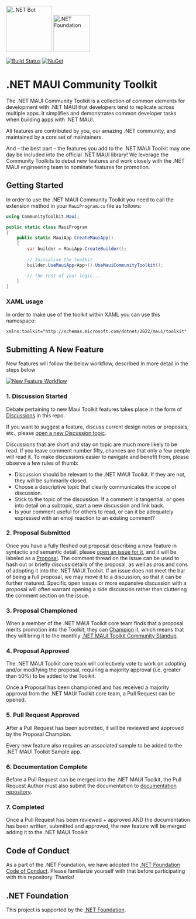 <img src="https://user-images.githubusercontent.com/13558917/137551073-ac8958bf-83e3-4ae3-8623-4db6dce49d02.png" alt="..NET Bot" width=125>  [<img src="https://raw.githubusercontent.com/dotnet-foundation/swag/master/logo/dotnetfoundation_v4.svg" alt=".NET Foundation" width=100>](https://dotnetfoundation.org) 

[![Build Status](https://dev.azure.com/dotnet/CommunityToolkit/_apis/build/status/CommunityToolkit.Maui?branchName=main)](https://dev.azure.com/dotnet/CommunityToolkit/_build/latest?definitionId=169&branchName=main) [![NuGet](https://buildstats.info/nuget/CommunityToolkit.Maui?includePreReleases=true)](https://www.nuget.org/packages/CommunityToolkit.Maui/)

# .NET MAUI Community Toolkit

The .NET MAUI Community Toolkit is a collection of common elements for development with .NET MAUI that developers tend to replicate across multiple apps. It simplifies and demonstrates common developer tasks when building apps with .NET MAUI. 

All features are contributed by you, our amazing .NET community, and maintained by a core set of maintainers.

And – the best part – the features you add to the .NET MAUI Toolkit may one day be included into the official .NET MAUI library! We leverage the Community Toolkits to debut new features and work closely with the .NET MAUI engineering team to nominate features for promotion.

## Getting Started

In order to use the .NET MAUI Community Toolkit you need to call the extension method in your `MauiProgram.cs` file as follows:

```csharp
using CommunityToolkit.Maui;

public static class MauiProgram
{
	public static MauiApp CreateMauiApp()
	{
		var builder = MauiApp.CreateBuilder();
		
		// Initialise the toolkit
		builder.UseMauiApp<App>().UseMauiCommunityToolkit();

		// the rest of your logic...
	}
}
```

### XAML usage

In order to make use of the toolkit within XAML you can use this namespace:

```xml
xmlns:toolkit="http://schemas.microsoft.com/dotnet/2022/maui/toolkit"
```

## Submitting A New Feature

New features will follow the below workflow, described in more detail in the steps below

[![New Feature Workflow](https://user-images.githubusercontent.com/13558917/160910778-1e61f478-f1f6-48b4-8d37-8016eae1bd12.png)](./build/workflow.sketch)

### 1. Discussion Started

Debate pertaining to new Maui Toolkit features takes place in the form of [Discussions](https://github.com/communitytoolkit/maui/discussions) in this repo.

If you want to suggest a feature, discuss current design notes or proposals, etc., please [open a new Discussion topic](https://github.com/communitytoolkit/maui/discussions/new).

Discussions that are short and stay on topic are much more likely to be read. If you leave comment number fifty, chances are that only a few people will read it. To make discussions easier to navigate and benefit from, please observe a few rules of thumb:

- Discussion should be relevant to the .NET MAUI Toolkit. If they are not, they will be summarily closed.
- Choose a descriptive topic that clearly communicates the scope of discussion.
- Stick to the topic of the discussion. If a comment is tangential, or goes into detail on a subtopic, start a new discussion and link back.
- Is your comment useful for others to read, or can it be adequately expressed with an emoji reaction to an existing comment?

### 2. Proposal Submitted
Once you have a fully fleshed out proposal describing a new feature in syntactic and semantic detail, please [open an issue for it](https://github.com/communitytoolkit/maui/issues/new/choose), and it will be labeled as a [Proposal](https://github.com/communitytoolkit/maui/issues?q=is%3Aopen+is%3Aissue+label%3Aproposal). The comment thread on the issue can be used to hash out or briefly discuss details of the proposal, as well as pros and cons of adopting it into the .NET MAUI Toolkit. If an issue does not meet the bar of being a full proposal, we may move it to a discussion, so that it can be further matured. Specific open issues or more expansive discussion with a proposal will often warrant opening a side discussion rather than cluttering the comment section on the issue.

### 3. Proposal Championed
When a member of the .NET MAUI Toolkit core team finds that a proposal merits promotion into the Toolkit, they can [Champion](https://github.com/communitytoolkit/maui/issues?q=is%3Aopen+is%3Aissue+label%3A%22proposal+champion%22) it, which means that they will bring it to the monthly [.NET MAUI Toolkit Community Standup](https://www.youtube.com/watch?v=0ZBh2Hl54ZY). 

### 4. Proposal Approved
The .NET MAUI Toolkit core team will collectively vote to work on adopting and/or modifying the proposal, requiring a majority approval (i.e. greater than 50%) to be added to the Toolkit.

Once a Proposal has been championed and has received a majority approval from the .NET MAUI Toolkit core team, a Pull Request can be opened.

### 5. Pull Request Approved
After a Pull Request has been submitted, it will be reviewed and approved by the Proposal Champion. 

Every new feature also requires an associated sample to be added to the .NET MAUI Toolkit Sample app.

### 6. Documentation Complete 
Before a Pull Request can be merged into the .NET MAUI Toolkit, the Pull Request Author must also submit the documentation to [documentation repository](https://github.com/MicrosoftDocs/CommunityToolkit).

### 7. Completed
Once a Pull Request has been reviewed + approved AND the documentation has been written, submitted and approved, the new feature will be merged adding it to the .NET MAUI Toolkit

## Code of Conduct
As a part of the .NET Foundation, we have adopted the [.NET Foundation Code of Conduct](https://dotnetfoundation.org/code-of-conduct). Please familiarize yourself with that before participating with this repository. Thanks!

## .NET Foundation
This project is supported by the [.NET Foundation](https://dotnetfoundation.org).
